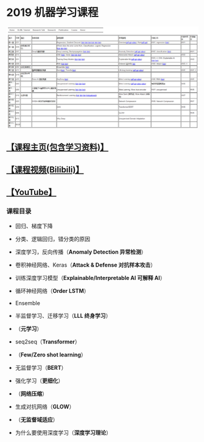 # 2019 机器学习课程

<img align="center" style="padding-left:1px;" src="ML2019.png">

## [【课程主页(包含学习资料)】](http://speech.ee.ntu.edu.tw/~tlkagk/courses_ML19.html)

## [【课程视频(Bilibili)】](https://www.bilibili.com/video/av46561029/)

## [【YouTube】](https://www.youtube.com/playlist?list=PLJV_el3uVTsOK_ZK5L0Iv_EQoL1JefRL4)

### 课程目录

- 回归、梯度下降

- 分类、逻辑回归，错分类的原因

- 深度学习，反向传播（**Anomaly Detection 异常检测**）

- 卷积神经网络、Keras（**Attack & Defense 对抗样本攻击**）

- 训练深度学习模型（**Explainable/Interpretable AI 可解释 AI**）

- 循环神经网络（**Order LSTM**）

- Ensemble

- 半监督学习、迁移学习（**LLL 终身学习**）

- （**元学习**）

- seq2seq（**Transformer**）

- （**Few/Zero shot learning**）

- 无监督学习（**BERT**）

- 强化学习（**更细化**）

- （**网络压缩**）

- 生成对抗网络（**GLOW**）

- （**无监督域适应**）

- 为什么要使用深度学习（**深度学习理论**）

